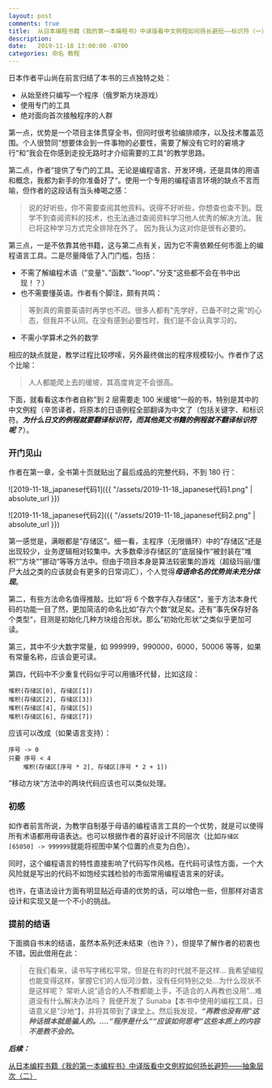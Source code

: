 ```yaml
---
layout: post
comments: true
title:  从日本编程书籍《我的第一本编程书》中译版看中文例程如何扬长避短——标识符（一）
description: 
date:   2019-11-18 13:00:00 -0700
categories: 命名 教程
---
```


日本作者平山尚在前言归结了本书的三点独特之处：

- 从始至终只编写一个程序（俄罗斯方块游戏）
- 使用专门的工具
- 绝对面向首次接触程序的人群

第一点，优势是一个项目主体贯穿全书，但同时很考验编排顺序，以及技术覆盖范围。个人很赞同”想要体会到一件事物的必要性，需要了解没有它时的窘境才行“和”我会在你感到走投无路时才介绍需要的工具“的教学思路。

第二点，作者”提供了专门的工具。无论是编程语言、开发环境，还是具体的用语和概念，我都为新手的你准备好了“。使用一个专用的编程语言环境的缺点不言而喻，但作者的这段话有当头棒喝之感：

> 说的好听些，你不需要查阅其他资料。说得不好听些，你想查也查不到。既学不到查阅资料的技术，也无法通过查阅资料学习他人优秀的解决方法。我已将这种学习方式完全排除在外了。
> 因为我认为这对你是很有必要的。

第三点，一是不依靠其他书籍，这与第二点有关，因为它不需依赖任何市面上的编程语言工具。二是尽量降低了入门门槛，包括：

- 不需了解编程术语（”变量“、”函数“、”loop“、”分支“这些都不会在书中出现！？）
- 也不需要懂英语。作者有个脚注，颇有共鸣：

> 等到真的需要英语时再学也不迟。很多人都有”先学好，已备不时之需“的心态，但我并不认同。在没有感到必要性时，我们是不会认真学习的。

- 不需小学算术之外的数学

相应的缺点就是，教学过程比较啰嗦，另外最终做出的程序规模较小。作者作了这个比喻：

> 人人都能爬上去的缓坡，其高度肯定不会很高。

下面，就看看这本作者自称”到 2 层需要走 100 米缓坡“一般的书，特别是其中的中文例程（辛苦译者，将原本的日语例程全部翻译为中文了（包括关键字、和标识符。***为什么日文的例程就要翻译标识符，而其他英文书籍的例程就不翻译标识符呢？***）。
### 开门见山

作者在第一章，全书第十页就贴出了最后成品的完整代码，不到 180 行：

![2019-11-18_japanese代码1]({{ "/assets/2019-11-18_japanese代码1.png" | absolute_url }})

![2019-11-18_japanese代码2]({{ "/assets/2019-11-18_japanese代码2.png" | absolute_url }})

第一感觉是，满眼都是“存储区”。细一看，主程序（无限循环）中的”存储区“还是出现较少，业务逻辑相对较集中。大多数牵涉存储区的”底层操作“被封装在”堆积“”方块“”挪动“等等方法中。但由于项目本身是算法较密集的游戏（超级玛丽/僵尸大战之类的应该就会有更多的日常词汇），个人觉得***母语命名的优势尚未充分体现***。

第二，有些方法命名值得推敲。比如”将 6 个数字存入存储区“，鉴于方法本身代码的功能一目了然，更加简洁的命名比如”存六个数“就足矣。还有”事先保存好各个类型“，目测是初始化几种方块组合形状。那么”初始化形状“之类似乎更加可读。

第三，其中不少大数字常量，如 999999，990000，6000，50006 等等，如果有常量名称，应该会更可读。

第四，代码中不少重复代码似乎可以用循环代替，比如这段：
```
堆积(存储区[0], 存储区[1])
堆积(存储区[2], 存储区[3])
堆积(存储区[4], 存储区[5])
堆积(存储区[6], 存储区[7])
```
应该可以改成（如果语言支持）：
```
序号 -> 0
只要 序号 < 4
    堆积(存储区[序号 * 2], 存储区[序号 * 2 + 1])
```
”移动方块“方法中的两块代码应该也可以类似处理。
### 初感

如作者前言所说，为教学自制基于母语的编程语言工具的一个优势，就是可以使得所有术语都用母语表达。也可以根据作者的喜好设计不同层次（比如`存储区[65050] -> 999999`就能将视图中某个位置的点变为白色）。

同时，这个编程语言的特性直接影响了代码写作风格。在代码可读性方面，一个大风险就是写出的代码不如饱经实践检验的市面常用编程语言来的好读。

也许，在语法设计方面有明显贴近母语的优势的话，可以增色一些，但那样对语言设计和实现又是一个不小的挑战。
### 提前的结语

下面摘自书末的结语，虽然本系列还未结束（也许？），但提早了解作者的初衷也不错。因此借用在此：

> 在我们看来，读书写字稀松平常。但是在有的时代就不是这样...
> 我希望编程也能变得这样，掌握它们的人恒河沙数，没有任何特别之处...为什么现状不是这样呢？
> 常听人说”适合的人不教都能上手，不适合的人再教也没用”...难道没有什么解决办法吗？
> 我便开发了 Sunaba【本书中使用的编程工具，日语意义是”沙地“】，并将其带到了课堂上。然后我发现，***“再教也没有用”这种话根本就是骗人的。....“程序是什么”“应该如何思考”这些本质上的内容不是教不会的。***


***后续：***

[从日本编程书籍《我的第一本编程书》中译版看中文例程如何扬长避短——抽象层次（二）](https://zhuanlan.zhihu.com/p/92698221)